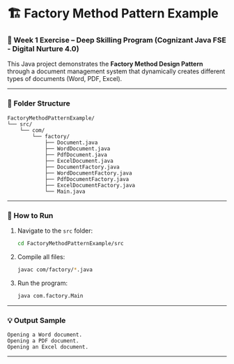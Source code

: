 # 🏗️ Factory Method Pattern Example

### 📍 Week 1 Exercise – Deep Skilling Program (Cognizant Java FSE - Digital Nurture 4.0)

This Java project demonstrates the **Factory Method Design Pattern** through a document management system that dynamically creates different types of documents (Word, PDF, Excel).

---

### 📂 Folder Structure

```
FactoryMethodPatternExample/
└── src/
    └── com/
        └── factory/
            ├── Document.java
            ├── WordDocument.java
            ├── PdfDocument.java
            ├── ExcelDocument.java
            ├── DocumentFactory.java
            ├── WordDocumentFactory.java
            ├── PdfDocumentFactory.java
            ├── ExcelDocumentFactory.java
            └── Main.java
```

---

### 🚀 How to Run

1. Navigate to the `src` folder:
    ```bash
    cd FactoryMethodPatternExample/src
    ```

2. Compile all files:
    ```bash
    javac com/factory/*.java
    ```

3. Run the program:
    ```bash
    java com.factory.Main
    ```

---

### 💡 Output Sample

```
Opening a Word document.
Opening a PDF document.
Opening an Excel document.
```

---

